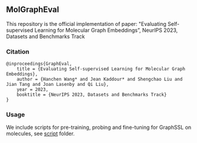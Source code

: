 ## MolGraphEval

This repository is the official implementation of paper: "Evaluating Self-supervised Learning for Molecular Graph Embeddings”, NeurIPS 2023, Datasets and Benchmarks Track

### Citation
```
@inproceedings{GraphEval,
	title = {Evaluating Self-supervised Learning for Molecular Graph Embeddings},
	author = {Hanchen Wang* and Jean Kaddour* and Shengchao Liu and Jian Tang and Joan Lasenby and Qi Liu},
	year = 2023,
	booktitle = {NeurIPS 2023, Datasets and Benchmarks Track}
}
```

### Usage
We include scripts for pre-training, probing and fine-tuning for GraphSSL on molecules, see <a href="script/"> script</a> folder.